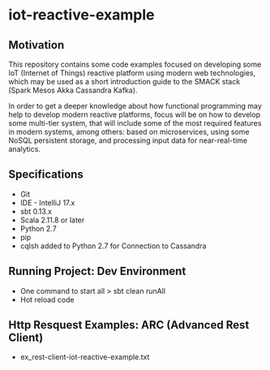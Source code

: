 # iot-reactive-example

## Motivation

This repository contains some code examples focused on developing some IoT (Internet of Things) reactive platform using modern web technologies, which may be used as a short introduction guide to the SMACK stack (Spark Mesos Akka Cassandra Kafka).

In order to get a deeper knowledge about how functional programming may help to develop modern reactive platforms, focus will be on how to develop some multi-tier system, that will include some of the most required features in modern systems, among others: based on microservices, using some NoSQL persistent storage, and processing input data for near-real-time analytics.

## Specifications

-	Git
-	IDE - IntelliJ 17.x
-	sbt 0.13.x 
-	Scala 2.11.8 or later
-	Python 2.7
-	pip
-	cqlsh added to Python 2.7 for Connection to Cassandra

## Running Project: Dev Environment

-   One command to start all > sbt clean runAll
-   Hot reload code

## Http Resquest Examples: ARC (Advanced Rest Client)

-   ex_rest-client-iot-reactive-example.txt